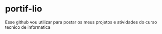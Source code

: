 # portif-lio
Esse github vou utilizar para postar os meus projetos e atividades do curso tecnico de informatica 
